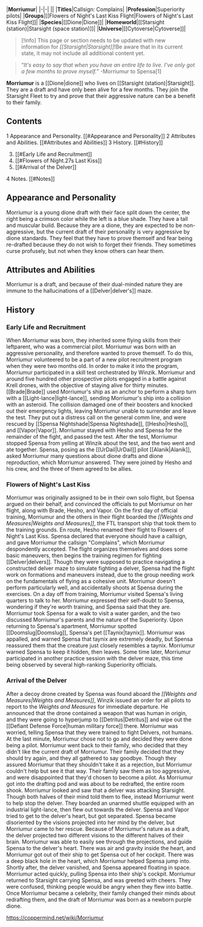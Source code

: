 |**Morriumur**|
|-|-|
||
|**Titles**|Callsign: Complains|
|**Profession**|Superiority pilots|
|**Groups**|[[Flowers of Night's Last Kiss Flight\|Flowers of Night's Last Kiss Flight]]|
|**Species**|[[Dione\|Dione]]|
|**Homeworld**|[[Starsight (station)\|Starsight (space station)]]|
|**Universe**|[[Cytoverse\|Cytoverse]]|

> [!info] This page or section needs to be updated with new information for *[[Starsight\|Starsight]]*!Be aware that in its current state, it may not include all additional content yet.

>“*It's easy to say that when you have an entire life to live. I've only got a few months to prove myself.*”
\-Morriumur to Spensa[1]


**Morriumur** is a [[Dione\|dione]] who lives on [[Starsight (station)\|Starsight]]. They are a draft and have only been alive for a few months. They join the Starsight Fleet to try and prove that their aggressive nature can be a benefit to their family.

## Contents

1 Appearance and Personality. [[#Appearance and Personality]] 
2 Attributes and Abilities. [[#Attributes and Abilities]] 
3 History. [[#History]] 

3. [[#Early Life and Recruitment]] 
3. [[#Flowers of Night.27s Last Kiss]] 
3. [[#Arrival of the Delver]] 


4 Notes. [[#Notes]] 


## Appearance and Personality
Morriumur is a young dione draft with their face split down the center, the right being a crimson color while the left is a blue shade. They have a tall and muscular build. Because they are a dione, they are expected to be non-aggressive, but the current draft of their personality is very aggressive by dione standards. They feel that they have to prove themself and fear being re-drafted because they do not wish to forget their friends. They sometimes curse profusely, but not when they know others can hear them.

## Attributes and Abilities
Morriumur is a draft, and because of their dual-minded nature they are immune to the hallucinations of a [[Delver\|delver's]] maze.

## History
### Early Life and Recruitment
When Morriumur was born, they inherited some flying skills from their leftparent, who was a commercial pilot. Morriumur was born with an aggressive personality, and therefore wanted to prove themself. To do this, Morriumur volunteered to be a part of a new pilot recruitment program when they were two months old. In order to make it into the program, Morriumur participated in a skill test orchestrated by Winzik. Morriumur and around five hundred other prospective pilots engaged in a battle against Krell drones, with the objective of staying alive for thirty minutes. [[Brade\|Brade]] used Morriumur's ship as an anchor to perform a sharp turn with a [[Light-lance\|light-lance]], sending Morriumur's ship into a collision with an asteroid. The collision damaged one of their boosters and knocked out their emergency lights, leaving Morriumur unable to surrender and leave the test. They put out a distress call on the general comm line, and were rescued by [[Spensa Nightshade\|Spensa Nightshade]], [[Hesho\|Hesho]], and [[Vapor\|Vapor]]. Morriumur stayed with Hesho and Spensa for the remainder of the fight, and passed the test.
After the test, Morriumur stopped Spensa from yelling at Winzik about the test, and the two went and ate together. Spensa, posing as the [[UrDail\|UrDail]] pilot [[Alanik\|Alanik]], asked Morriumur many questions about dione drafts and dione reproduction, which Morriumur answered. They were joined by Hesho and his crew, and the three of them agreed to be allies.

### Flowers of Night's Last Kiss
Morriumur was originally assigned to be in their own solo flight, but Spensa argued on their behalf, and convinced the officials to put Morriumur on her flight, along with Brade, Hesho, and Vapor. On the first day of official training, Morriumur and the others in their flight boarded the *[[Weights and Measures\|Weights and Measures]]*, the FTL transport ship that took them to the training grounds. En route, Hesho renamed their flight to Flowers of Night's Last Kiss. Spensa declared that everyone should have a callsign, and gave Morriumur the callsign "Complains", which Morriumur despondently accepted. The flight organizes themselves and does some basic maneuvers, then begins the training regimen for fighting [[Delver\|delvers]]. Though they were supposed to practice navigating a constructed delver maze to simulate fighting a delver, Spensa had the flight work on formations and maneuvers instead, due to the group needing work on the fundamentals of flying as a cohesive unit. Morriumur doesn't perform particularly well, and accidentally shoots at Spensa during the exercises.
On a day off from training, Morriumur visited Spensa's living quarters to talk to her. Morriumur expressed their self-doubt to Spensa, wondering if they're worth training, and Spensa said that they are. Morriumur took Spensa for a walk to visit a water garden, and the two discussed Morriumur's parents and the nature of the Superiority. Upon returning to Spensa's apartment, Morriumur spotted [[Doomslug\|Doomslug]], Spensa's pet [[Taynix\|taynix]]. Morriumur was appalled, and warned Spensa that taynix are extremely deadly, but Spensa reassured them that the creature just closely resembles a taynix. Morriumur warned Spensa to keep it hidden, then leaves. Some time later, Morriumur participated in another practice session with the delver maze, this time being observed by several high-ranking Superiority officials.

### Arrival of the Delver
After a decoy drone created by Spensa was found aboard the *[[Weights and Measures\|Weights and Measures]]*, Winzik issued an order for all pilots to report to the *Weights and Measures* for immediate departure. He announced that the drone contained a weapon that was human in origin, and they were going to hyperjump to [[Detritus\|Detritus]] and wipe out the [[Defiant Defense Force\|human military force]] there. Morriumur was worried, telling Spensa that they were trained to fight Delvers, not humans. At the last minute, Morriumur chose not to go and decided they were done being a pilot.
Morriumur went back to their family, who decided that they didn't like the current draft of Morriumur. Their family decided that they should try again, and they all gathered to say goodbye. Though they assured Morriumur that they shouldn't take it as a rejection, but Morriumur couldn't help but see it that way. Their family saw them as too aggressive, and were disappointed that they'd chosen to become a pilot. As Morriumur got into the drafting pod and was about to be redrafted, the entire room shook. Morriumur looked and saw that a delver was attacking Starsight. Though both halves of their mind told them to flee, instead Morriumur went to help stop the delver. They boarded an unarmed shuttle equipped with an industrial light-lance, then flew out towards the delver. Spensa and Vapor tried to get to the delver's heart, but got separated. Spensa became disoriented by the visions projected into her mind by the delver, but Morriumur came to her rescue. Because of Morriumur's nature as a draft, the delver projected two different visions to the different halves of their brain. Morriumur was able to easily see through the projections, and guide Spensa to the delver's heart. There was air and gravity inside the heart, and Morriumur got out of their ship to get Spensa out of her cockpit. There was a deep black hole in the heart, which Morriumur helped Spensa jump into.
Shortly after, the delver vanished, and Spensa appeared floating in space. Morriumur acted quickly, pulling Spensa into their ship's cockpit. Morriumur returned to Starsight carrying Spensa, and was greeted with cheers. They were confused, thinking people would be angry when they flew into battle. Once Morriumur became a celebrity, their family changed their minds about redrafting them, and the draft of Morriumur was born as a newborn purple dione.



https://coppermind.net/wiki/Morriumur